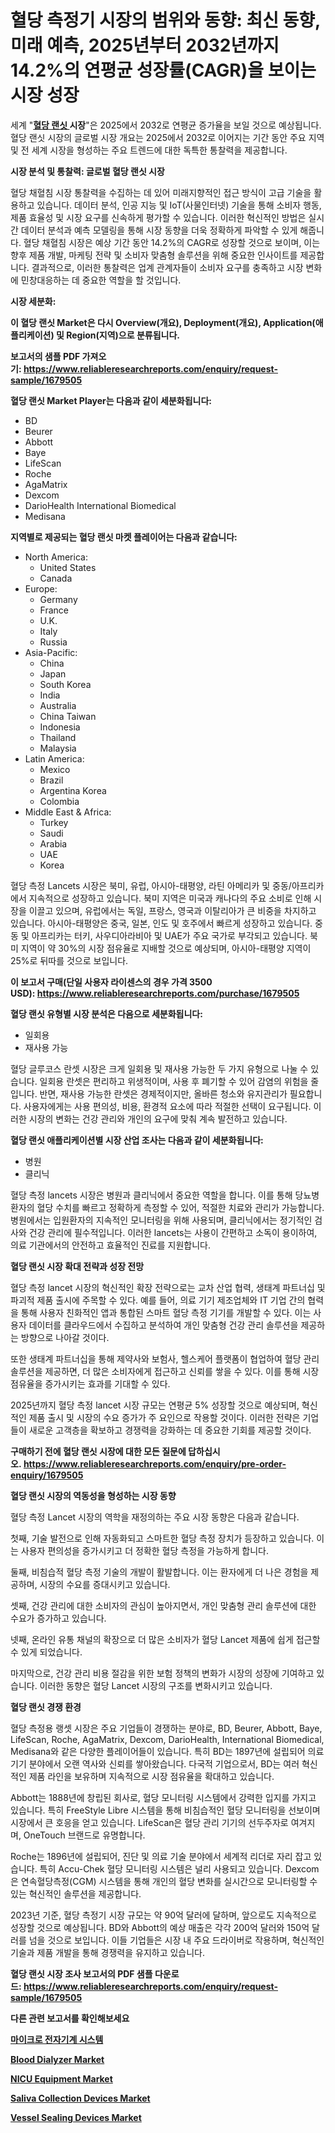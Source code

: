 <p><h1>혈당 측정기 시장의 범위와 동향: 최신 동향, 미래 예측, 2025년부터 2032년까지 14.2%의 연평균 성장률(CAGR)을 보이는 시장 성장</h1></p><p>세계 "<strong><a href="https://www.reliableresearchreports.com/blood-glucose-lancets-r1679505?utm_campaign=106&utm_medium=8&utm_source=Github&utm_content=ia&utm_term=04032025&utm_id=blood-glucose-lancets">혈당 랜싯&nbsp;</a></strong><strong>시장</strong>"은 2025에서 2032로 연평균 증가율을 보일 것으로 예상됩니다. 혈당 랜싯 시장의 글로벌 시장 개요는 2025에서 2032로 이어지는 기간 동안 주요 지역 및 전 세계 시장을 형성하는 주요 트렌드에 대한 독특한 통찰력을 제공합니다.</p>
<p><strong>시장 분석 및 통찰력: 글로벌 혈당 랜싯 시장</strong></p>
<p><p>혈당 채혈침 시장 통찰력을 수집하는 데 있어 미래지향적인 접근 방식이 고급 기술을 활용하고 있습니다. 데이터 분석, 인공 지능 및 IoT(사물인터넷) 기술을 통해 소비자 행동, 제품 효율성 및 시장 요구를 신속하게 평가할 수 있습니다. 이러한 혁신적인 방법은 실시간 데이터 분석과 예측 모델링을 통해 시장 동향을 더욱 정확하게 파악할 수 있게 해줍니다. 혈당 채혈침 시장은 예상 기간 동안 14.2%의 CAGR로 성장할 것으로 보이며, 이는 향후 제품 개발, 마케팅 전략 및 소비자 맞춤형 솔루션을 위해 중요한 인사이트를 제공합니다. 결과적으로, 이러한 통찰력은 업계 관계자들이 소비자 요구를 충족하고 시장 변화에 민창대응하는 데 중요한 역할을 할 것입니다.</p><a href="%7CAUTHORITHY_DOMAIN_URL%7C?utm_campaign=106&utm_medium=8&utm_source=Github&utm_content=ia&utm_term=04032025&utm_id=blood-glucose-lancets"></a></p>
<p><strong>시장 세분화:</strong></p>
<p><strong>이 혈당 랜싯 Market은 다시 Overview(개요), Deployment(개요), Application(애플리케이션) 및 Region(지역)으로 분류됩니다.</strong></p>
<p><strong>보고서의 샘플 PDF 가져오기:&nbsp;<a href="https://www.reliableresearchreports.com/enquiry/request-sample/1679505?utm_campaign=106&utm_medium=8&utm_source=Github&utm_content=ia&utm_term=04032025&utm_id=blood-glucose-lancets">https://www.reliableresearchreports.com/enquiry/request-sample/1679505</a></strong><strong></strong></p>
<p><strong>혈당 랜싯 Market Player는 다음과 같이 세분화됩니다:</strong></p>
<p><ul><li>BD</li><li>Beurer</li><li>Abbott</li><li>Baye</li><li>LifeScan</li><li>Roche</li><li>AgaMatrix</li><li>Dexcom</li><li>DarioHealth International Biomedical</li><li>Medisana</li></ul></p>
<p><strong>지역별로 제공되는 혈당 랜싯 마켓 플레이어는 다음과 같습니다:</strong></p>
<p><ul>
    <li>
        North America:
        <ul>
            <li>United States</li>
            <li>Canada</li>
        </ul>
    </li>
    <li>
        Europe:
        <ul>
            <li>Germany</li>
            <li>France</li>
            <li>U.K.</li>
            <li>Italy</li>
            <li>Russia</li>
        </ul>
    </li>
    <li>
        Asia-Pacific:
        <ul>
            <li>China</li>
            <li>Japan</li>
            <li>South Korea</li>
            <li>India</li>
            <li>Australia</li>
            <li>China Taiwan</li>
            <li>Indonesia</li>
            <li>Thailand</li>
            <li>Malaysia</li>
        </ul>
    </li>
    <li>
        Latin America:
        <ul>
            <li>Mexico</li>
            <li>Brazil</li>
            <li>Argentina Korea</li>
            <li>Colombia</li>
        </ul>
    </li>
    <li>
        Middle East & Africa:
        <ul>
            <li>Turkey</li>
            <li>Saudi</li>
            <li>Arabia</li>
            <li>UAE</li>
            <li>Korea</li>
        </ul>
    </li>
    </ul></p>
<p><p>혈당 측정 Lancets 시장은 북미, 유럽, 아시아-태평양, 라틴 아메리카 및 중동/아프리카에서 지속적으로 성장하고 있습니다. 북미 지역은 미국과 캐나다의 주요 소비로 인해 시장을 이끌고 있으며, 유럽에서는 독일, 프랑스, 영국과 이탈리아가 큰 비중을 차지하고 있습니다. 아시아-태평양은 중국, 일본, 인도 및 호주에서 빠르게 성장하고 있습니다. 중동 및 아프리카는 터키, 사우디아라비아 및 UAE가 주요 국가로 부각되고 있습니다. 북미 지역이 약 30%의 시장 점유율로 지배할 것으로 예상되며, 아시아-태평양 지역이 25%로 뒤따를 것으로 보입니다.</p></p>
<p><strong>이 보고서 구매(단일 사용자 라이센스의 경우 가격 3500 USD):&nbsp;<a href="https://www.reliableresearchreports.com/purchase/1679505?utm_campaign=106&utm_medium=8&utm_source=Github&utm_content=ia&utm_term=04032025&utm_id=blood-glucose-lancets">https://www.reliableresearchreports.com/purchase/1679505</a></strong></p>
<p><strong>혈당 랜싯 유형별 시장 분석은 다음으로 세분화됩니다:</strong></p>
<p><ul><li>일회용</li><li>재사용 가능</li></ul></p>
<p><p>혈당 글루코스 란셋 시장은 크게 일회용 및 재사용 가능한 두 가지 유형으로 나눌 수 있습니다. 일회용 란셋은 편리하고 위생적이며, 사용 후 폐기할 수 있어 감염의 위험을 줄입니다. 반면, 재사용 가능한 란셋은 경제적이지만, 올바른 청소와 유지관리가 필요합니다. 사용자에게는 사용 편의성, 비용, 환경적 요소에 따라 적절한 선택이 요구됩니다. 이러한 시장의 변화는 건강 관리와 개인의 요구에 맞춰 계속 발전하고 있습니다.</p></p>
<p><strong>혈당 랜싯 애플리케이션별 시장 산업 조사는 다음과 같이 세분화됩니다:</strong></p>
<p><ul><li>병원</li><li>클리닉</li></ul></p>
<p><p>혈당 측정 lancets 시장은 병원과 클리닉에서 중요한 역할을 합니다. 이를 통해 당뇨병 환자의 혈당 수치를 빠르고 정확하게 측정할 수 있어, 적절한 치료와 관리가 가능합니다. 병원에서는 입원환자의 지속적인 모니터링을 위해 사용되며, 클리닉에서는 정기적인 검사와 건강 관리에 필수적입니다. 이러한 lancets는 사용이 간편하고 소독이 용이하여, 의료 기관에서의 안전하고 효율적인 진료를 지원합니다.</p></p>
<p><strong>혈당 랜싯 시장 확대 전략과 성장 전망</strong></p>
<p><p>혈당 측정 lancet 시장의 혁신적인 확장 전략으로는 교차 산업 협력, 생태계 파트너십 및 파괴적 제품 출시에 주목할 수 있다. 예를 들어, 의료 기기 제조업체와 IT 기업 간의 협력을 통해 사용자 친화적인 앱과 통합된 스마트 혈당 측정 기기를 개발할 수 있다. 이는 사용자 데이터를 클라우드에서 수집하고 분석하여 개인 맞춤형 건강 관리 솔루션을 제공하는 방향으로 나아갈 것이다.</p><p>또한 생태계 파트너십을 통해 제약사와 보험사, 헬스케어 플랫폼이 협업하여 혈당 관리 솔루션을 제공하면, 더 많은 소비자에게 접근하고 신뢰를 쌓을 수 있다. 이를 통해 시장 점유율을 증가시키는 효과를 기대할 수 있다.</p><p>2025년까지 혈당 측정 lancet 시장 규모는 연평균 5% 성장할 것으로 예상되며, 혁신적인 제품 출시 및 시장의 수요 증가가 주 요인으로 작용할 것이다. 이러한 전략은 기업들이 새로운 고객층을 확보하고 경쟁력을 강화하는 데 중요한 기회를 제공할 것이다.</p></p>
<p><strong>구매하기 전에 혈당 랜싯 시장에 대한 모든 질문에 답하십시오.&nbsp;<a href="https://www.reliableresearchreports.com/enquiry/pre-order-enquiry/1679505?utm_campaign=106&utm_medium=8&utm_source=Github&utm_content=ia&utm_term=04032025&utm_id=blood-glucose-lancets">https://www.reliableresearchreports.com/enquiry/pre-order-enquiry/1679505</a></strong><strong></strong></p>
<p><strong>혈당 랜싯 시장의 역동성을 형성하는 시장 동향</strong></p>
<p><p>혈당 측정 Lancet 시장의 역학을 재정의하는 주요 시장 동향은 다음과 같습니다.</p><p>첫째, 기술 발전으로 인해 자동화되고 스마트한 혈당 측정 장치가 등장하고 있습니다. 이는 사용자 편의성을 증가시키고 더 정확한 혈당 측정을 가능하게 합니다.</p><p>둘째, 비침습적 혈당 측정 기술의 개발이 활발합니다. 이는 환자에게 더 나은 경험을 제공하며, 시장의 수요를 증대시키고 있습니다.</p><p>셋째, 건강 관리에 대한 소비자의 관심이 높아지면서, 개인 맞춤형 관리 솔루션에 대한 수요가 증가하고 있습니다.</p><p>넷째, 온라인 유통 채널의 확장으로 더 많은 소비자가 혈당 Lancet 제품에 쉽게 접근할 수 있게 되었습니다.</p><p>마지막으로, 건강 관리 비용 절감을 위한 보험 정책의 변화가 시장의 성장에 기여하고 있습니다. 이러한 동향은 혈당 Lancet 시장의 구조를 변화시키고 있습니다.</p></p>
<p><strong>혈당 랜싯 경쟁 환경</strong></p>
<p><p>혈당 측정용 랭셋 시장은 주요 기업들이 경쟁하는 분야로, BD, Beurer, Abbott, Baye, LifeScan, Roche, AgaMatrix, Dexcom, DarioHealth, International Biomedical, Medisana와 같은 다양한 플레이어들이 있습니다. 특히 BD는 1897년에 설립되어 의료기기 분야에서 오랜 역사와 신뢰를 쌓아왔습니다. 다국적 기업으로서, BD는 여러 혁신적인 제품 라인을 보유하며 지속적으로 시장 점유율을 확대하고 있습니다.</p><p>Abbott는 1888년에 창립된 회사로, 혈당 모니터링 시스템에서 강력한 입지를 가지고 있습니다. 특히 FreeStyle Libre 시스템을 통해 비침습적인 혈당 모니터링을 선보이며 시장에서 큰 호응을 얻고 있습니다. LifeScan은 혈당 관리 기기의 선두주자로 여겨지며, OneTouch 브랜드로 유명합니다.</p><p>Roche는 1896년에 설립되어, 진단 및 의료 기술 분야에서 세계적 리더로 자리 잡고 있습니다. 특히 Accu-Chek 혈당 모니터링 시스템은 널리 사용되고 있습니다. Dexcom은 연속혈당측정(CGM) 시스템을 통해 개인의 혈당 변화를 실시간으로 모니터링할 수 있는 혁신적인 솔루션을 제공합니다.</p><p>2023년 기준, 혈당 측정기 시장 규모는 약 90억 달러에 달하며, 앞으로도 지속적으로 성장할 것으로 예상됩니다. BD와 Abbott의 예상 매출은 각각 200억 달러와 150억 달러를 넘을 것으로 보입니다. 이들 기업들은 시장 내 주요 드라이버로 작용하며, 혁신적인 기술과 제품 개발을 통해 경쟁력을 유지하고 있습니다.</p></p>
<p><strong>혈당 랜싯 시장 조사 보고서의 PDF 샘플 다운로드:&nbsp;<a href="https://www.reliableresearchreports.com/enquiry/request-sample/1679505?utm_campaign=106&utm_medium=8&utm_source=Github&utm_content=ia&utm_term=04032025&utm_id=blood-glucose-lancets">https://www.reliableresearchreports.com/enquiry/request-sample/1679505</a></strong></p>
<p><strong></strong></p>
<p><strong></strong></p>
<p><strong></strong></p>
<p><strong></strong></p>
<p><strong>다른 관련 보고서를 확인해보세요</strong></p>
<p><strong><p><a href="https://github.com/sougarounis/Market-Research-Report-List-7/blob/main/723602041364.md?utm_campaign=106&utm_medium=8&utm_source=Github&utm_content=ia&utm_term=04032025&utm_id=blood-glucose-lancets">마이크로 전자기계 시스템</a></p><p><a href="https://github.com/drielvinki/Market-Research-Report-List-1/blob/main/blood-dialyzer-market.md?utm_campaign=106&utm_medium=8&utm_source=Github&utm_content=ia&utm_term=04032025&utm_id=blood-glucose-lancets">Blood Dialyzer Market</a></p><p><a href="https://github.com/panciujoslin3/Market-Research-Report-List-1/blob/main/nicu-equipment-market.md?utm_campaign=106&utm_medium=8&utm_source=Github&utm_content=ia&utm_term=04032025&utm_id=blood-glucose-lancets">NICU Equipment Market</a></p><p><a href="https://github.com/ghaligopezf5/Market-Research-Report-List-1/blob/main/saliva-collection-devices-market.md?utm_campaign=106&utm_medium=8&utm_source=Github&utm_content=ia&utm_term=04032025&utm_id=blood-glucose-lancets">Saliva Collection Devices Market</a></p><p><a href="https://github.com/decockogbaro25/Market-Research-Report-List-1/blob/main/vessel-sealing-devices-market.md?utm_campaign=106&utm_medium=8&utm_source=Github&utm_content=ia&utm_term=04032025&utm_id=blood-glucose-lancets">Vessel Sealing Devices Market</a></p></strong></p>
